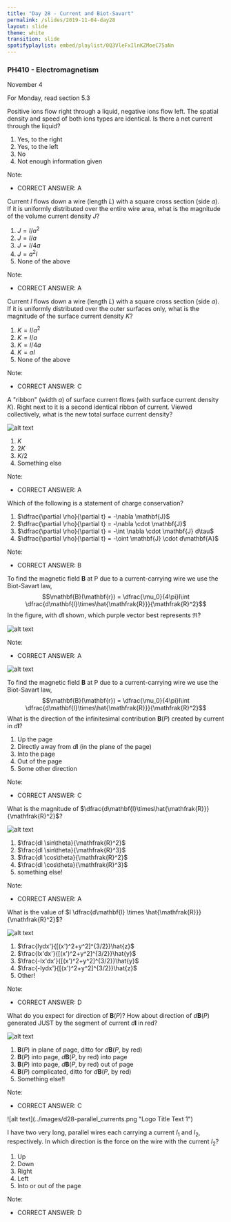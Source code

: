 ```yaml
---
title: "Day 28 - Current and Biot-Savart"
permalink: /slides/2019-11-04-day28
layout: slide
theme: white
transition: slide
spotifyplaylist: embed/playlist/0Q3VleFxIlnKZMoeC75aNn
---
```


<section data-markdown="">

### PH410 - Electromagnetism

November 4

For Monday, read section 5.3
</section>


<section data-markdown>

Positive ions flow right through a liquid, negative ions flow left. The spatial density and speed of both ions types are identical. Is there a net current through the liquid?

1. Yes, to the right
2. Yes, to the left
3. No
4. Not enough information given

Note:
* CORRECT ANSWER: A

</section>

<section data-markdown>

Current $I$ flows down a wire (length $L$) with a square cross section (side $a$). If it is uniformly distributed over the entire wire area, what is the magnitude of the volume current density $J$?

1. $J = I/a^2$
2. $J = I/a$
3. $J = I/4a$
4. $J = a^2I$
5. None of the above

Note:
* CORRECT ANSWER: A

</section>
<!--
<section data-markdown>

We defined the volume current density in terms of the differential, $\mathbf{J} \equiv \dfrac{d\mathbf{I}}{da_{\perp}}$.

When is it ok to determine the volume current density by taking the ratio of current to cross-sectional area?
$$\mathbf{J} \stackrel{?}{=} \dfrac{\mathbf{I}}{A}$$

1. Never
2. Always
3. $I$ is uniform
4. $I$ is uniform and $A$ is $\perp$ to $I$
5. None of these

Note:
* CORRECT ANSWER: D

</section>
-->
<section data-markdown>

Current $I$ flows down a wire (length $L$) with a square cross section (side $a$). If it is uniformly distributed over the outer surfaces only, what is the magnitude of the surface current density $K$?

1. $K = I/a^2$
2. $K = I/a$
3. $K = I/4a$
4. $K = aI$
5. None of the above

Note:
* CORRECT ANSWER: C

</section>

<section data-markdown>

A "ribbon" (width $a$) of surface current flows (with surface current density $K$). Right next to it is a second identical ribbon of current. Viewed collectively, what is the new total surface current density?

![alt text](../images/d27-current_ribbon.png "Logo Title Text 1")

1. $K$
2. $2K$
3. $K/2$
4. Something else

Note:
* CORRECT ANSWER: A

</section>


<section data-markdown>

Which of the following is a statement of charge conservation?

1. $\dfrac{\partial \rho}{\partial t} = -\nabla \mathbf{J}$
2. $\dfrac{\partial \rho}{\partial t} = -\nabla \cdot \mathbf{J}$
3. $\dfrac{\partial \rho}{\partial t} = -\int \nabla \cdot \mathbf{J} d\tau$
4. $\dfrac{\partial \rho}{\partial t} = -\oint \mathbf{J} \cdot d\mathbf{A}$

Note:
* CORRECT ANSWER: B

</section>

<section data-markdown>

To find the magnetic field $\mathbf{B}$ at P due to a current-carrying wire we use the Biot-Savart law,
$$\mathbf{B}(\mathbf{r})  = \dfrac{\mu_0}{4\pi}I\int \dfrac{d\mathbf{l}\times\hat{\mathfrak{R}}}{\mathfrak{R}^2}$$
In the figure, with $d\mathbf{l}$ shown, which purple vector best represents $\mathfrak{R}$?

![alt text](../images/d28-linecurrent_r.png "Logo Title Text 1")

Note:
* CORRECT ANSWER: A

</section>

<section data-markdown>

![alt text](../images/d28-linecurrent_plain.png "Logo Title Text 1")


To find the magnetic field $\mathbf{B}$ at P due to a current-carrying wire we use the Biot-Savart law,
$$\mathbf{B}(\mathbf{r})  = \dfrac{\mu_0}{4\pi}I\int \dfrac{d\mathbf{l}\times\hat{\mathfrak{R}}}{\mathfrak{R}^2}$$
What is the direction of the infinitesimal contribution $\mathbf{B}(P)$ created by current in $d\mathbf{l}$?

1. Up the page
2. Directly away from $d\mathbf{l}$ (in the plane of the page)
3. Into the page
4. Out of the page
5. Some other direction

Note:
* CORRECT ANSWER: C

</section>

<section data-markdown>

What is the magnitude of $\dfrac{d\mathbf{l}\times\hat{\mathfrak{R}}}{\mathfrak{R}^2}$?

![alt text](../images/d28-linecurrent_R_shown.png "Logo Title Text 1")

1. $\frac{dl \sin\theta}{\mathfrak{R}^2}$
2. $\frac{dl \sin\theta}{\mathfrak{R}^3}$
3. $\frac{dl \cos\theta}{\mathfrak{R}^2}$
4. $\frac{dl \cos\theta}{\mathfrak{R}^3}$
5. something else!

Note:
* CORRECT ANSWER: A

</section>

<section data-markdown>

What is the value of $I \dfrac{d\mathbf{l} \times \hat{\mathfrak{R}}}{\mathfrak{R}^2}$? 

![alt text](../images/d28-linecurrent_y0.png "Logo Title Text 1")

1. $\frac{Iydx'}{[(x')^2+y^2]^{3/2}}\hat{z}$
2. $\frac{Ix'dx'}{[(x')^2+y^2]^{3/2}}\hat{y}$
3. $\frac{-Ix'dx'}{[(x')^2+y^2]^{3/2}}\hat{y}$
4. $\frac{-Iydx'}{[(x')^2+y^2]^{3/2}}\hat{z}$
5. Other!

Note:
* CORRECT ANSWER: D

</section>

<section data-markdown>

What do you expect for direction of $\mathbf{B}(P)$? How about direction of $d\mathbf{B}(P)$ generated JUST by the segment of current $d\mathbf{l}$ in red?

![alt text](../images/d28-curvy_wire_current.png "Logo Title Text 1")

1. $\mathbf{B}(P)$ in plane of page,  ditto for $d\mathbf{B}(P$, by red$)$
2. $\mathbf{B}(P)$ into page,  $d\mathbf{B}(P$, by red$)$ into page
3. $\mathbf{B}(P)$ into page,  $d\mathbf{B}(P$, by red$)$ out of page
4. $\mathbf{B}(P)$ complicated, ditto for $d\mathbf{B}(P$, by red$)$
5. Something else!!


Note:
* CORRECT ANSWER: C
</section>
<section data-markdown>
![alt text](../images/d28-parallel_currents.png "Logo Title Text 1")

I have two very long, parallel wires each carrying a current $I_1$ and $I_2$, respectively.  In which direction is the force on the wire with the current $I_2$?

 1. Up
 2. Down
 3. Right
 4. Left
 5. Into or out of the page

 Note:
 * CORRECT ANSWER: D

</section>
